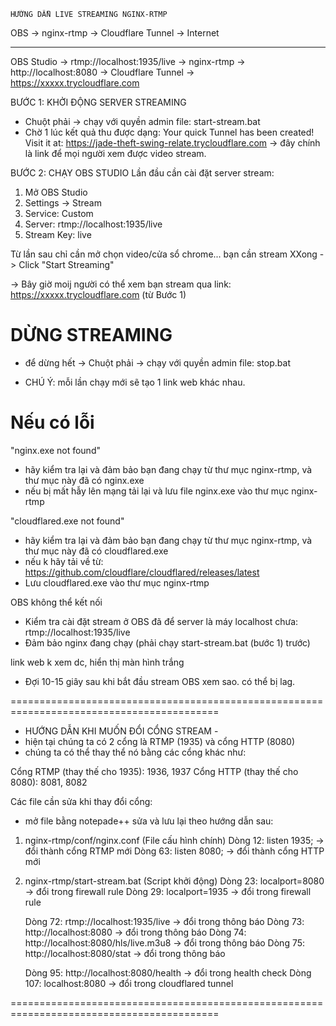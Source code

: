 
    HƯỚNG DẪN LIVE STREAMING NGINX-RTMP
   OBS → nginx-rtmp → Cloudflare Tunnel → Internet

--------------------
OBS Studio → rtmp://localhost:1935/live → nginx-rtmp → http://localhost:8080 → Cloudflare Tunnel → https://xxxxx.trycloudflare.com


BƯỚC 1: KHỞI ĐỘNG SERVER STREAMING
- Chuột phải -> chạy với quyền admin file: start-stream.bat
- Chờ 1 lúc kết quả thu được dạng: 
Your quick Tunnel has been created! Visit it at:
https://jade-theft-swing-relate.trycloudflare.com
-> đây chính là link để mọi người xem được video stream.

BƯỚC 2: CHẠY OBS STUDIO
Lần đầu cần cài đặt server stream:
1. Mở OBS Studio
2. Settings → Stream
3. Service: Custom
4. Server: rtmp://localhost:1935/live
5. Stream Key: live

Từ lần sau chỉ cần mở chọn video/cửa sổ chrome... bạn cần stream
XXong -> Click "Start Streaming"

-> Bây giờ moij người có thể xem bạn stream qua link: https://xxxxx.trycloudflare.com (từ Bước 1)

DỪNG STREAMING
=================
- để dừng hết -> Chuột phải -> chạy với quyền admin file: stop.bat


* CHÚ Ý: mỗi lần chạy mới sẽ tạo 1 link web khác nhau.

Nếu có lỗi
==================
"nginx.exe not found"
- hãy kiểm tra lại và đảm bảo bạn đang chạy từ thư mục nginx-rtmp, và thư mục này đã có nginx.exe
- nếu bị mất hẫy lên mạng tải lại và lưu file nginx.exe vào thư mục nginx-rtmp

"cloudflared.exe not found"
- hãy kiểm tra lại và đảm bảo bạn đang chạy từ thư mục nginx-rtmp, và thư mục này đã có cloudflared.exe 
- nếu k hãy tải về từ: https://github.com/cloudflare/cloudflared/releases/latest
- Lưu cloudflared.exe vào thư mục nginx-rtmp

OBS không thể kết nối
- Kiểm tra cài đặt stream ở OBS đã để server là máy localhost chưa: rtmp://localhost:1935/live
- Đảm bảo nginx đang chạy (phải chạy start-stream.bat (bước 1) trước)

link web k xem dc, hiển thị màn hình trắng
- Đợi 10-15 giây sau khi bắt đầu stream OBS xem sao. có thể bị lag.



==========================================================================================
- HƯỚNG DẪN KHI MUỐN ĐỔI CỔNG STREAM -
- hiện tại chúng ta có 2 cổng là RTMP (1935) và cổng HTTP (8080)
- chúng ta có thể thay thể nó bằng các cổng khác như:

Cổng RTMP (thay thế cho 1935): 1936, 1937
Cổng HTTP (thay thế cho 8080): 8081, 8082

Các file cần sửa khi thay đổi cổng:
* mở file bằng notepade++ sửa và lưu lại theo hướng dẫn sau:

1. nginx-rtmp/conf/nginx.conf (File cấu hình chính)
    Dòng 12: listen 1935; → đổi thành cổng RTMP mới
    Dòng 63: listen 8080; → đổi thành cổng HTTP mới

2. nginx-rtmp/start-stream.bat (Script khởi động)
    Dòng 23: localport=8080 → đổi trong firewall rule
    Dòng 29: localport=1935 → đổi trong firewall rule
    
    Dòng 72: rtmp://localhost:1935/live → đổi trong thông báo
    Dòng 73: http://localhost:8080 → đổi trong thông báo
    Dòng 74: http://localhost:8080/hls/live.m3u8 → đổi trong thông báo
    Dòng 75: http://localhost:8080/stat → đổi trong thông báo
    
    Dòng 95: http://localhost:8080/health → đổi trong health check
    Dòng 107: localhost:8080 → đổi trong cloudflared tunnel

==========================================================================================